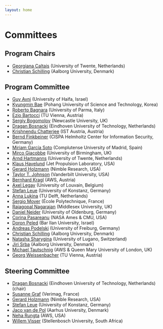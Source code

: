 ```yaml
---
layout: home
---
```


# Committees


## Program Chairs

- [Georgiana Caltais](https://www.georgianacaltais.com/) (University of Twente, Netherlands)
- [Christian Schilling](https://www.christianschilling.net/) (Aalborg University, Denmark)


## Program Committee

- [Guy Avni](https://sites.google.com/view/gavni) (University of Haifa, Israel)
- [Kyungmin Bae](http://sevlab.postech.ac.kr/~kmbae/) (Pohang University of Science and Technology, Korea)
- [Roberto Bagnara](https://www.cs.unipr.it/~bagnara/) (University of Parma, Italy)
- [Ezio Bartocci](http://www.eziobartocci.com/) (TU Vienna, Austria)
- [Sergiy Bogomolov](https://www.sergiybogomolov.com/) (Newcastle University, UK)
- [Dragan Bosnacki](https://www.tue.nl/en/research/researchers/dragan-bosnacki/) (Eindhoven University of Technology, Netherlands)
- [Krishnendu Chatterjee](https://pub.ist.ac.at/~kchatterjee/) (IST Austria, Austria)
- [Bernd Finkbeiner](https://www.react.uni-saarland.de/people/finkbeiner.html) (CISPA Helmholtz Center for Information Security, Germany)
- [Miriam García Soto](https://scholar.google.com/citations?user=uwPrtDkAAAAJ) (Complutense University of Madrid, Spain)
- [Mirco Giacobbe](https://mircogiacobbe.github.io/) (University of Birmingham, UK)
- [Arnd Hartmanns](https://arnd.hartmanns.name) (University of Twente, Netherlands)
- [Klaus Havelund](http://www.havelund.com/) (Jet Propulsion Laboratory, USA)
- [Gerard Holzmann](http://spinroot.com/gerard/) (Nimble Research, USA)
- [Taylor T. Johnson](http://www.taylortjohnson.com/) (Vanderbilt University, USA)
- [Bernhard Kragl](https://bkragl.github.io/) (AWS, Austria)
- [Axel Legay](https://scholar.google.com/citations?user=6sGLpJIAAAAJ) (University of Louvain, Belgium)
- [Stefan Leue](https://www.sen.uni-konstanz.de/members/prof-dr-stefan-leue/) (University of Konstanz, Germany)
- [Anna Lukina](https://annalukina.com/) (TU Delft, Netherlands)
- [Sergio Mover](http://www.sergiomover.eu/) (École Polytechnique, France)
- [Rajagopal Nagarajan](https://www.mdx.ac.uk/about-us/our-people/staff-directory/profile/profile?name=nagarajan-raja) (Middlesex University, UK)
- [Daniel Neider](https://uol.de/en/computingscience/groups/safety-and-explainability-of-learning-systems/people/prof-dr-daniel-neider) (University of Oldenburg, Germany)
- [Corina Pasareanu](https://engineering.cmu.edu/directory/bios/pasareanu-corina.html) (NASA Ames & CMU, USA)
- [Doron Peled](https://u.cs.biu.ac.il/~peledd/) (Bar Ilan University, Israel)
- [Andreas Podelski](https://swt.informatik.uni-freiburg.de/staff/podelski) (University of Freiburg, Germany)
- [Christian Schilling](https://www.christianschilling.net/) (Aalborg University, Denmark)
- [Natasha Sharygina](https://www.inf.usi.ch/faculty/sharygina/) (University of Lugano, Switzerland)
- [Jiri Srba](https://people.cs.aau.dk/~srba/) (Aalborg University, Denmark)
- [Michael Tautschnig](https://www.tautschnig.net/) (AWS & Queen Mary University of London, UK)
- [Georg Weissenbacher](https://www.georg.weissenbacher.science/) (TU Vienna, Austria)


## Steering Committee

- [Dragan Bosnacki](https://www.tue.nl/en/research/researchers/dragan-bosnacki/) (Eindhoven University of Technology, Netherlands) (chair)
- [Susanne Graf](http://www-verimag.imag.fr/~graf/) (Verimag, France)
- [Gerard Holzmann](https://spinroot.com/gerard/) (Nimble Research, USA)
- [Stefan Leue](https://www.sen.uni-konstanz.de/members/prof-dr-stefan-leue/) (University of Konstanz, Germany)
- [Jaco van de Pol](https://cs.au.dk/~jaco/) (Aarhus University, Denmark)
- [Neha Rungta](https://www.amazon.science/author/neha-rungta) (AWS, USA)
- [Willem Visser](http://www.cs.sun.ac.za/~wvisser/) (Stellenbosch University, South Africa)
